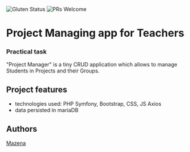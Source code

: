 ![Gluten Status](https://img.shields.io/badge/Gluten-Free-green.svg)
![PRs Welcome](https://img.shields.io/badge/PRs-welcome-brightgreen.svg)

# Project Managing app for Teachers

### Practical task

"Project Manager" is a tiny CRUD application which allows to manage Students in Projects and their Groups.

## Project features

- technologies used: PHP Symfony, Bootstrap, CSS, JS Axios
- data persisted in mariaDB


## Authors

[Mazena](https://github.com/SkajaQ)